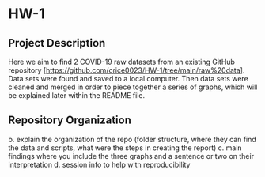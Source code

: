 # HW-1
## Project Description
Here we aim to find 2 COVID-19 raw datasets from an existing GitHub repository [https://github.com/crice0023/HW-1/tree/main/raw%20data]. Data sets were found and saved to a local computer. 
Then data sets were cleaned and merged in order to piece together a series of graphs, which will be explained later within the README file. 

##  Repository Organization

b. explain the organization of the repo (folder structure, where they can find the data and scripts,
what were the steps in creating the report)
c. main findings where you include the three graphs and a sentence or two on their interpretation
d. session info to help with reproducibility
